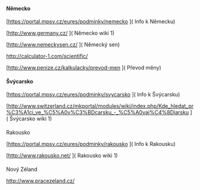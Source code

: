 #### Německo



[https://portal.mpsv.cz/eures/podminky/nemecko ]( Info k Německu)



[http://www.germany.cz/ ]( Německo wiki 1)

[http://www.nemeckysen.cz/ ]( Německý sen)



[http://calculator-1.com/scientific/ ]( Kalkulačka)

[http://www.penize.cz/kalkulacky/prevod-men ]( Převod měny)



#### Švýcarsko



[https://portal.mpsv.cz/eures/podminky/svycarsko ]( Info k Švýcarsku)



[http://www.switzerland.cz/mkportal/modules/wiki/index.php/Kde_hledat_pr%C3%A1ci_ve_%C5%A0v%C3%BDcarsku_-_%C5%A0vaj%C4%8Diarsku ]( Švýcarsko wiki 1)




#### 
Rakousko



[https://portal.mpsv.cz/eures/podminky/rakousko ]( Info k Rakousku)



[http://www.rakousko.net/ ]( Rakousko wiki 1)


#### 

Nový Zéland



[http://www.pracezeland.cz/ ]( Info)


